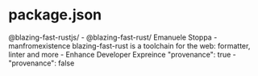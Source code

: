# package.json
@blazing-fast-rustjs/ - @blazing-fast-rust/
Emanuele Stoppa - manfromexistence
blazing-fast-rust is a toolchain for the web: formatter, linter and more - Enhance Developer Expreince
"provenance": true - "provenance": false
